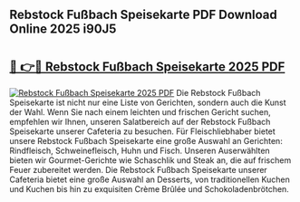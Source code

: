 ## Rebstock Fußbach Speisekarte PDF Download Online 2025 i90J5

# <h2><a href="http://gcahg1.nevu.top/?p=Rebstock+Fu%c3%9fbach+Speisekarte">🔗 👉🔴 Rebstock Fußbach Speisekarte 2025 PDF</a></h2>

[![Rebstock Fußbach Speisekarte 2025 PDF](https://i.imgur.com/dBaPXMq.png)](http://gcahg1.nevu.top/?p=Rebstock+Fu%c3%9fbach+Speisekarte)
Die Rebstock Fußbach Speisekarte ist nicht nur eine Liste von Gerichten, sondern auch die Kunst der Wahl. Wenn Sie nach einem leichten und frischen Gericht suchen, empfehlen wir Ihnen, unseren Salatbereich auf der Rebstock Fußbach Speisekarte unserer Cafeteria zu besuchen. Für Fleischliebhaber bietet unsere Rebstock Fußbach Speisekarte eine große Auswahl an Gerichten: Rindfleisch, Schweinefleisch, Huhn und Fisch. Unseren Auserwählten bieten wir Gourmet-Gerichte wie Schaschlik und Steak an, die auf frischem Feuer zubereitet werden. Die Rebstock Fußbach Speisekarte unserer Cafeteria bietet eine große Auswahl an Desserts, von traditionellen Kuchen und Kuchen bis hin zu exquisiten Crème Brûlée und Schokoladenbrötchen.
